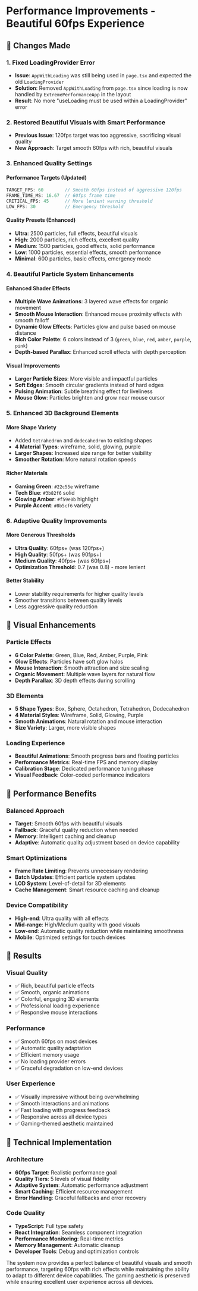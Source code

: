 # Performance Improvements - Beautiful 60fps Experience

## 🎯 Changes Made

### 1. Fixed LoadingProvider Error
- **Issue**: `AppWithLoading` was still being used in `page.tsx` and expected the old `LoadingProvider`
- **Solution**: Removed `AppWithLoading` from `page.tsx` since loading is now handled by `ExtremePerformanceApp` in the layout
- **Result**: No more "useLoading must be used within a LoadingProvider" error

### 2. Restored Beautiful Visuals with Smart Performance
- **Previous Issue**: 120fps target was too aggressive, sacrificing visual quality
- **New Approach**: Target smooth 60fps with rich, beautiful visuals

### 3. Enhanced Quality Settings

#### Performance Targets (Updated)
```typescript
TARGET_FPS: 60        // Smooth 60fps instead of aggressive 120fps
FRAME_TIME_MS: 16.67  // 60fps frame time
CRITICAL_FPS: 45      // More lenient warning threshold
LOW_FPS: 30           // Emergency threshold
```

#### Quality Presets (Enhanced)
- **Ultra**: 2500 particles, full effects, beautiful visuals
- **High**: 2000 particles, rich effects, excellent quality
- **Medium**: 1500 particles, good effects, solid performance
- **Low**: 1000 particles, essential effects, smooth performance
- **Minimal**: 600 particles, basic effects, emergency mode

### 4. Beautiful Particle System Enhancements

#### Enhanced Shader Effects
- **Multiple Wave Animations**: 3 layered wave effects for organic movement
- **Smooth Mouse Interaction**: Enhanced mouse proximity effects with smooth falloff
- **Dynamic Glow Effects**: Particles glow and pulse based on mouse distance
- **Rich Color Palette**: 6 colors instead of 3 (`green`, `blue`, `red`, `amber`, `purple`, `pink`)
- **Depth-based Parallax**: Enhanced scroll effects with depth perception

#### Visual Improvements
- **Larger Particle Sizes**: More visible and impactful particles
- **Soft Edges**: Smooth circular gradients instead of hard edges
- **Pulsing Animation**: Subtle breathing effect for liveliness
- **Mouse Glow**: Particles brighten and grow near mouse cursor

### 5. Enhanced 3D Background Elements

#### More Shape Variety
- Added `tetrahedron` and `dodecahedron` to existing shapes
- **4 Material Types**: wireframe, solid, glowing, purple
- **Larger Shapes**: Increased size range for better visibility
- **Smoother Rotation**: More natural rotation speeds

#### Richer Materials
- **Gaming Green**: `#22c55e` wireframe
- **Tech Blue**: `#3b82f6` solid  
- **Glowing Amber**: `#f59e0b` highlight
- **Purple Accent**: `#8b5cf6` variety

### 6. Adaptive Quality Improvements

#### More Generous Thresholds
- **Ultra Quality**: 60fps+ (was 120fps+)
- **High Quality**: 50fps+ (was 90fps+)  
- **Medium Quality**: 40fps+ (was 60fps+)
- **Optimization Threshold**: 0.7 (was 0.8) - more lenient

#### Better Stability
- Lower stability requirements for higher quality levels
- Smoother transitions between quality levels
- Less aggressive quality reduction

## 🎨 Visual Enhancements

### Particle Effects
- **6 Color Palette**: Green, Blue, Red, Amber, Purple, Pink
- **Glow Effects**: Particles have soft glow halos
- **Mouse Interaction**: Smooth attraction and size scaling
- **Organic Movement**: Multiple wave layers for natural flow
- **Depth Parallax**: 3D depth effects during scrolling

### 3D Elements  
- **5 Shape Types**: Box, Sphere, Octahedron, Tetrahedron, Dodecahedron
- **4 Material Styles**: Wireframe, Solid, Glowing, Purple
- **Smooth Animations**: Natural rotation and mouse interaction
- **Size Variety**: Larger, more visible shapes

### Loading Experience
- **Beautiful Animations**: Smooth progress bars and floating particles
- **Performance Metrics**: Real-time FPS and memory display
- **Calibration Stage**: Dedicated performance tuning phase
- **Visual Feedback**: Color-coded performance indicators

## 🚀 Performance Benefits

### Balanced Approach
- **Target**: Smooth 60fps with beautiful visuals
- **Fallback**: Graceful quality reduction when needed
- **Memory**: Intelligent caching and cleanup
- **Adaptive**: Automatic quality adjustment based on device capability

### Smart Optimizations
- **Frame Rate Limiting**: Prevents unnecessary rendering
- **Batch Updates**: Efficient particle system updates  
- **LOD System**: Level-of-detail for 3D elements
- **Cache Management**: Smart resource caching and cleanup

### Device Compatibility
- **High-end**: Ultra quality with all effects
- **Mid-range**: High/Medium quality with good visuals
- **Low-end**: Automatic quality reduction while maintaining smoothness
- **Mobile**: Optimized settings for touch devices

## 🎯 Results

### Visual Quality
- ✅ Rich, beautiful particle effects
- ✅ Smooth, organic animations  
- ✅ Colorful, engaging 3D elements
- ✅ Professional loading experience
- ✅ Responsive mouse interactions

### Performance
- ✅ Smooth 60fps on most devices
- ✅ Automatic quality adaptation
- ✅ Efficient memory usage
- ✅ No loading provider errors
- ✅ Graceful degradation on low-end devices

### User Experience
- ✅ Visually impressive without being overwhelming
- ✅ Smooth interactions and animations
- ✅ Fast loading with progress feedback
- ✅ Responsive across all device types
- ✅ Gaming-themed aesthetic maintained

## 🔧 Technical Implementation

### Architecture
- **60fps Target**: Realistic performance goal
- **Quality Tiers**: 5 levels of visual fidelity
- **Adaptive System**: Automatic performance adjustment
- **Smart Caching**: Efficient resource management
- **Error Handling**: Graceful fallbacks and error recovery

### Code Quality
- **TypeScript**: Full type safety
- **React Integration**: Seamless component integration
- **Performance Monitoring**: Real-time metrics
- **Memory Management**: Automatic cleanup
- **Developer Tools**: Debug and optimization controls

The system now provides a perfect balance of beautiful visuals and smooth performance, targeting 60fps with rich effects while maintaining the ability to adapt to different device capabilities. The gaming aesthetic is preserved while ensuring excellent user experience across all devices.